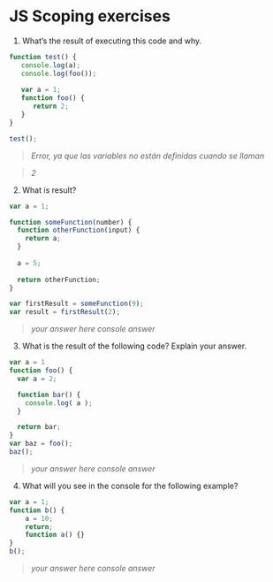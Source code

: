 # JS Scoping exercises

1. What’s the result of executing this code and why.
  ```js
  function test() {
     console.log(a);
     console.log(foo());
     
     var a = 1;
     function foo() {
        return 2;
     }
  }
  
  test();
  ```

> _Error, ya que las variables no están definidas cuando se llaman_

> _2_


2. What is result?
  ```js
  var a = 1; 
  
  function someFunction(number) {
    function otherFunction(input) {
      return a;
    }
    
    a = 5;
    
    return otherFunction;
  }
  
  var firstResult = someFunction(9);
  var result = firstResult(2);
  ```
> _your answer here_
> _console answer_


3. What is the result of the following code? Explain your answer.
  ```js
  var a = 1
  function foo() {
    var a = 2;

    function bar() {
      console.log( a );
    }

    return bar;
  }
  var baz = foo();
  baz();
  ``` 
> _your answer here_
> _console answer_


4. What will you see in the console for the following example?
  ```js
  var a = 1; 
  function b() { 
      a = 10; 
      return; 
      function a() {} 
  } 
  b(); 
  ```

> _your answer here_
> _console answer_
